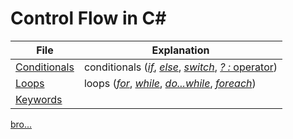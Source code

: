 # Control Flow in C#

| File | Explanation |
| ---- | ----------- |
| [Conditionals](https://github.com/EthanC2/Notes-and-Writeups/blob/main/C%23/Control%20Flow/Conditionals.md) | conditionals ([_if_](https://github.com/EthanC2/Notes-and-Writeups/blob/main/C%23/Control%20Flow/Conditionals.md#if-statement), [_else_](https://github.com/EthanC2/Notes-and-Writeups/blob/main/C%23/Control%20Flow/Conditionals.md#else-statement), [_switch_](https://github.com/EthanC2/Notes-and-Writeups/blob/main/C%23/Control%20Flow/Conditionals.md#switch-statment), [_? :_ operator](https://github.com/EthanC2/Notes-and-Writeups/blob/main/C%23/Control%20Flow/Conditionals.md#the-ternary-operator--)) |
| [Loops]() | loops ([_for_](https://github.com/EthanC2/Notes-and-Writeups/blob/main/C%23/Control%20Flow/Loops.md#for-statement), [_while_](https://github.com/EthanC2/Notes-and-Writeups/blob/main/C%23/Control%20Flow/Loops.md#while-statement), [_do...while_](https://github.com/EthanC2/Notes-and-Writeups/blob/main/C%23/Control%20Flow/Loops.md#dowhile-statement), [_foreach_](https://github.com/EthanC2/Notes-and-Writeups/blob/main/C%23/Control%20Flow/Loops.md#foreach-statement)) |
| [Keywords]() |  |

[bro...](https://docs.microsoft.com/en-us/office/vba/language/reference/user-interface-help/control-flow-keyword-summary)
